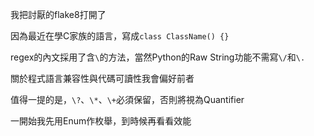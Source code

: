 我把討厭的flake8打開了

因為最近在學C家族的語言，寫成`class ClassName() {}`

regex的內文採用了含`\`的方法，當然Python的Raw String功能不需寫`\/`和`\.`

關於程式語言兼容性與代碼可讀性我會偏好前者

值得一提的是，`\?`、`\*`、`\+`必須保留，否則將視為Quantifier

一開始我先用Enum作枚舉，到時候再看看效能